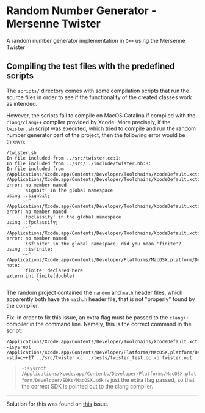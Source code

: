 # Random Number Generator - Mersenne Twister
A random number generator implementation in `C++` using the Mersenne Twister


## Compiling the test files with the predefined scripts

The `scripts/` directory comes with some compilation scripts that run the source files in order to see if the functionality of the created classes work as intended.

However, the scripts fail to compile on MacOS Catalina if compiled with the `clang/clang++` compiler provided by Xcode. More precisely, if the `twister.sh` script was executed, which tried to compile and run the random number generator part of the project, then the following error would be thrown:

```
/twister.sh        
In file included from ../src/twister.cc:1:
In file included from ../src/../include/twister.hh:8:
In file included from /Applications/Xcode.app/Contents/Developer/Toolchains/XcodeDefault.xctoolchain/usr/bin/../include/c++/v1/random:1637:
/Applications/Xcode.app/Contents/Developer/Toolchains/XcodeDefault.xctoolchain/usr/bin/../include/c++/v1/cmath:317:9: error: no member named
      'signbit' in the global namespace
using ::signbit;
      ~~^
/Applications/Xcode.app/Contents/Developer/Toolchains/XcodeDefault.xctoolchain/usr/bin/../include/c++/v1/cmath:318:9: error: no member named
      'fpclassify' in the global namespace
using ::fpclassify;
      ~~^
/Applications/Xcode.app/Contents/Developer/Toolchains/XcodeDefault.xctoolchain/usr/bin/../include/c++/v1/cmath:319:9: error: no member named
      'isfinite' in the global namespace; did you mean 'finite'?
using ::isfinite;
      ~~^
/Applications/Xcode.app/Contents/Developer/Platforms/MacOSX.platform/Developer/SDKs/MacOSX10.15.sdk/usr/include/math.h:749:12: note:
      'finite' declared here
extern int finite(double)
           ^
```

The random project contained the `random` and `math` header files, which apparently both have the `math.h` header file, that is not "properly" found by the compiler.

**Fix**: in order to fix this issue, an extra flag must be passed to the `clang++` compiler in the command line. Namely, this is the correct command in the script:

```
/Applications/Xcode.app/Contents/Developer/Toolchains/XcodeDefault.xctoolchain/usr/bin/clang++ -isysroot /Applications/Xcode.app/Contents/Developer/Platforms/MacOSX.platform/Developer/SDKs/MacOSX.sdk -std=c++17 ../src/twister.cc ../tests/twister_test.cc -o twister.out
```

> `-isysroot /Applications/Xcode.app/Contents/Developer/Platforms/MacOSX.platform/Developer/SDKs/MacOSX.sdk` is just the extra flag passed, so that the correct SDK is pointed out to the clang compiler.
___
Solution for this was found on [this](https://github.com/Homebrew/homebrew-core/issues/45061#issuecomment-541010787) issue.
